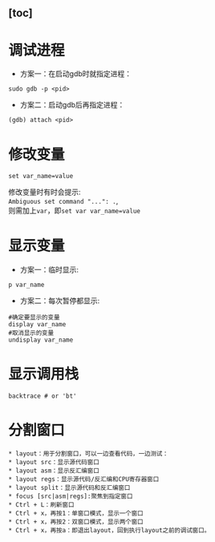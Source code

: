 [toc]
---
# 调试进程

* 方案一：在启动gdb时就指定进程：
```shell
sudo gdb -p <pid>
```

* 方案二：启动gdb后再指定进程：
```shell
(gdb) attach <pid>
```

# 修改变量

```shell
set var_name=value
```
修改变量时有时会提示:  
`Ambiguous set command "...": .`,  
则需加上`var`，即`set var var_name=value`

# 显示变量
* 方案一：临时显示:
```shell
p var_name
```
* 方案二：每次暂停都显示:
```shell
#确定要显示的变量
display var_name
#取消显示的变量
undisplay var_name
```
# 显示调用栈
```shell
backtrace # or 'bt'
```
# 分割窗口
    * layout：用于分割窗口，可以一边查看代码，一边测试：
    * layout src：显示源代码窗口
    * layout asm：显示反汇编窗口
    * layout regs：显示源代码/反汇编和CPU寄存器窗口
    * layout split：显示源代码和反汇编窗口
    * focus [src|asm|regs]:聚焦到指定窗口
    * Ctrl + L：刷新窗口
    * Ctrl + x，再按1：单窗口模式，显示一个窗口
    * Ctrl + x，再按2：双窗口模式，显示两个窗口
    * Ctrl + x，再按a：即退出layout，回到执行layout之前的调试窗口。
